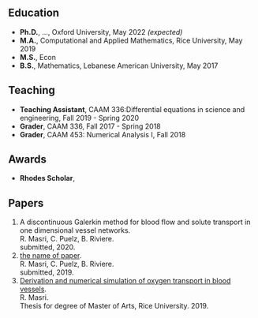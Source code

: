 ## Education 
- **Ph.D.**, ..., Oxford University, May 2022 _(expected)_
- **M.A.**, Computational and Applied Mathematics, Rice University, May 2019
- **M.S.**, Econ
- **B.S.**, Mathematics, Lebanese American University, May 2017 

## Teaching
- **Teaching Assistant**, CAAM 336:Differential equations in science and engineering,
Fall 2019 - Spring 2020
- **Grader**, CAAM 336, Fall 2017 - Spring 2018
- **Grader**, CAAM 453: Numerical Analysis I, Fall 2018

## Awards 
- **Rhodes Scholar**, 

## Papers 
1. A discontinuous Galerkin method for blood flow and solute transport in one dimensional vessel networks.  
R. Masri, C. Puelz, B. Riviere.  
submitted, 2020.
2. [the name of paper](https://arxiv.org/abs/1912.09587).   
R. Masri, C. Puelz, B. Riviere.   
submitted, 2019.
3. [Derivation and numerical simulation of oxygen transport in blood vessels](https://scholarship.rice.edu/handle/1911/107400).  
R. Masri.  
Thesis for degree of Master of Arts, Rice University. 2019. <!--[link to thesis](https://scholarship.rice.edu/handle/1911/107400).-->
